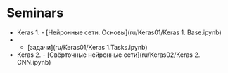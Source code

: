 # Seminars

+ Keras 1. - [Нейронные сети. Основы](ru/Keras01/Keras 1. Base.ipynb)
+ + [задачи](ru/Keras01/Keras 1.Tasks.ipynb)   
+ Keras 2. - [Свёрточные нейронные сети](ru/Keras02/Keras 2. CNN.ipynb)
